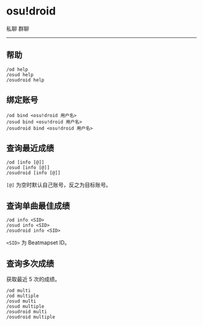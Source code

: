 # osu!droid
<span class="span-friend">私聊</span>
<span class="span-group">群聊</span>

---

## 帮助
``` {1}
/od help
/osud help
/osudroid help
```

## 绑定账号
``` {1}
/od bind <osu!droid 用户名>
/osud bind <osu!droid 用户名>
/osudroid bind <osu!droid 用户名>
```

## 查询最近成绩
``` {1}
/od [info [@]]
/osud [info [@]]
/osudroid [info [@]]
```
`[@]` 为空时默认自己账号，反之为目标账号。

## 查询单曲最佳成绩
``` {1}
/od info <SID>
/osud info <SID>
/osudroid info <SID>
```
`<SID>` 为 Beatmapset ID。

## 查询多次成绩 <Badge text="new" />
获取最近 5 次的成绩。
``` {1}
/od multi
/od multiple
/osud multi
/osud multiple
/osudroid multi
/osudroid multiple
```